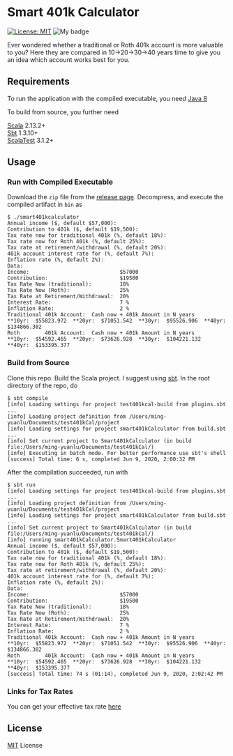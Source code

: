 # Smart 401k Calculator

[![License: MIT](https://img.shields.io/badge/License-MIT-yellow.svg)](https://opensource.org/licenses/MIT)
![My badge](https://img.shields.io/badge/Ming--Yuan-Lu-success)

Ever wondered whether a traditional or Roth 401k account is more valuable to you? Here they are compared in 10->20->30->40 years time to give you an idea which account works best for you.

## Requirements

To run the application with the compiled executable, you need
[Java 8](https://www.java.com/en/download/)

To build from source, you further need

[Scala](https://www.scala-lang.org/) 2.13.2+  
[Sbt](https://www.scala-sbt.org/) 1.3.10+  
[ScalaTest](https://www.scalatest.org/) 3.1.2+  

## Usage

### Run with Compiled Executable
Download the `zip` file from the [release page](https://github.com/mingyuanlu/smart-401k-calculator/releases/tag/v1.0.0). Decompress, and execute the compiled artifact in `bin` as
```
$ ./smart401kcalculator
Annual income ($, default $57,000):
Contribution to 401k ($, default $19,500):
Tax rate now for traditional 401k (%, default 18%):
Tax rate now for Roth 401k (%, default 25%):
Tax rate at retirement/withdrawal (%, default 20%):
401k account interest rate for (%, default 7%):
Inflation rate (%, default 2%):
Data:
Income:                             $57000
Contribution:                       $19500
Tax Rate Now (traditional):         18%
Tax Rate Now (Roth):                25%
Tax Rate at Retirement/Withdrawal:  20%
Interest Rate:                      7 %
Inflation Rate:                     2 %
Traditional 401k Account:  Cash now + 401k Amount in N years
**10yr:  $55823.972  **20yr:  $71051.542  **30yr:  $95526.906  **40yr:  $134866.302
Roth        401k Account:  Cash now + 401k Amount in N years
**10yr:  $54592.465  **20yr:  $73626.928  **30yr:  $104221.132  **40yr:  $153395.377
```

### Build from Source

Clone this repo. Build the Scala project. I suggest using [sbt](https://www.scala-sbt.org/). In the root directory of the repo, do
```
$ sbt compile
[info] Loading settings for project test401kcal-build from plugins.sbt ...
[info] Loading project definition from /Users/ming-yuanlu/Documents/test401kCal/project
[info] Loading settings for project smart401kCalculator from build.sbt ...
[info] Set current project to Smart401kCalculator (in build file:/Users/ming-yuanlu/Documents/test401kCal/)
[info] Executing in batch mode. For better performance use sbt's shell
[success] Total time: 6 s, completed Jun 9, 2020, 2:00:32 PM
```

After the compilation succeeded, run with 

```
$ sbt run
[info] Loading settings for project test401kcal-build from plugins.sbt ...
[info] Loading project definition from /Users/ming-yuanlu/Documents/test401kCal/project
[info] Loading settings for project smart401kCalculator from build.sbt ...
[info] Set current project to Smart401kCalculator (in build file:/Users/ming-yuanlu/Documents/test401kCal/)
[info] running smart401kCalculator.Smart401kCalculator
Annual income ($, default $57,000):
Contribution to 401k ($, default $19,500):
Tax rate now for traditional 401k (%, default 18%):
Tax rate now for Roth 401k (%, default 25%):
Tax rate at retirement/withdrawal (%, default 20%):
401k account interest rate for (%, default 7%):
Inflation rate (%, default 2%):
Data:
Income:                             $57000
Contribution:                       $19500
Tax Rate Now (traditional):         18%
Tax Rate Now (Roth):                25%
Tax Rate at Retirement/Withdrawal:  20%
Interest Rate:                      7 %
Inflation Rate:                     2 %
Traditional 401k Account:  Cash now + 401k Amount in N years
**10yr:  $55823.972  **20yr:  $71051.542  **30yr:  $95526.906  **40yr:  $134866.302
Roth        401k Account:  Cash now + 401k Amount in N years
**10yr:  $54592.465  **20yr:  $73626.928  **30yr:  $104221.132  **40yr:  $153395.377
[success] Total time: 74 s (01:14), completed Jun 9, 2020, 2:02:42 PM
```

### Links for Tax Rates

You can get your effective tax rate [here](https://smartasset.com/taxes/income-taxes)

## License 

[MIT](https://github.com/mingyuanlu/smart-401k-calculator/blob/master/LICENSE) License